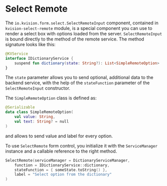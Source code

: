 # Select Remote

The `io.kvision.form.select.SelectRemoteInput` component, contained in `kvision-select-remote` module, is a special component you can use to render a select box with options loaded from the server.  `SelectRemoteInput` is bound directly to the method of the remote service. The method signature looks like this:

```kotlin
@KVService
interface IDictionaryService {
    suspend fun dictionary(state: String?): List<SimpleRemoteOption>
}
```

The `state` parameter allows you to send optional, additional data to the backend service, with the help of the `stateFunction` parameter of the `SelectRemoteInput` constructor.

The `SimpleRemoteOption` class is defined as:

```kotlin
@Serializable
data class SimpleRemoteOption(
    val value: String,
    val text: String? = null
)
```

and allows to send value and label for every option.

To use `SelectRemote` form control, you initialize it with the `ServiceManager` instance and a callable reference to the right method.&#x20;

```kotlin
SelectRemote(serviceManager = DictionaryServiceManager, 
    function = IDictionaryService::dictionary,
    stateFunction = { someState.toString() },
    label = "Select option from the dictionary"
)
```
